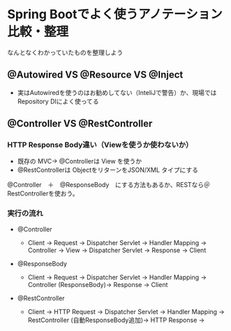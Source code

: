 # Spring Bootでよく使うアノテーション比較・整理

なんとなくわかっていたものを整理しよう

## @Autowired VS @Resource VS @Inject

* 実はAutowiredを使うのはお勧めしてない（InteliJで警告）か、現場では　Repository DIによく使ってる

<!--
@Autowired VS @Resource VS @Inject
앞서 확인했던 내용을 하나의 표로 정리하면 다음과 같습니다.

 @Inject과 @Autowired는 서로 대체가 가능한데 무슨 차이점이 있을까요??

먼저 @Inject은 Java에서 지원하고 @Autowired는 SpringFramwork에서 지원을 합니다.

두 애너테이션의  FQCN (fully Qualified Class Name)을 보면 바로 아실 겁니다.

@Inject : javax.inject.Inject 

@Autowired : org.springframework.beans.factory.annotation.Autowired

그래서 @Inject은 Spring에 종속적이지 않은 애너테이션이고, @Autowired는 Spring에서만 사용 가능합니다.

 

추가적으로 @Inject은 nullable 하게 만들 수가 없습니다. 무조건 빈을 주입받아야 하고 해당하는 빈이 없다면 에러가 발생합니다. (Spring 4.xxx , Java 8 이상 일 경우 Optional을 사용해서 할 순 있지만 애너테이션 자체에서 사용 가능한 속성은 없습니다.)

그러나 @Autowired은 @Autowired (required = false)와 같이 선언하면 참조 변수에 빈을 주입하지 못해도 에러가 발생하지 않고 null로 처리됩니다. 


 	@Autowired	@Resource	@Inject
의존성
주입순서	타입 -> 이름	이름 -> 타입	타입 -> 이름
빈 지정
방법	1. @Qualifier("빈 이름")
2. @Primary 사용	@Resource(name="빈 이름")	1. @Qualifier("빈 이름")
2. @Primary 사용
3. @Named(value="빈 이름")
Nullable	required=false 속성 사용	X	X
비고	SpringFramwork
안에서만 사용 가능	Java 9 이후로 삭제	특정 프레임워크에
종속적이지 않음
 

지금까지 각 애너테이션에 대해서 알아보았습니다.

개인적인 견해로는 @Resource는 사용하지 않는 것이 좋을 것 같습니다.

저는 @Autowired를 선호하는데 Spring으로 프로젝트를 진행하다가 중간에 프레임워크를 바꾸는 경우는 거의 없을 것 같고, Java언어로 웹 개발하는데 Spring을 안 쓰는 경우도 좀 드물 것 같네요.

그리고 사실 처음부터 @Autowired를 써왔어서 이게 제일 편하기도 합니다.~

@Autowired와 @Inject은 각자의 주관에 따라 사용을 하시면 될 것 같습니다.

-->


## @Controller VS @RestController



### HTTP Response Body違い（Viewを使うか使わないか）

* 既存の MVC→ @Controllerは View を使うか
* @RestControllerは ObjectをリターンをJSON/XML タイプにする

@Controller　＋　@ResponseBody　にする方法もあるか、RESTなら＠RestControllerを使おう。


### 実行の流れ

* @Controller
  * Client -> Request -> Dispatcher Servlet -> Handler Mapping -> Controller -> View -> Dispatcher Servlet -> Response -> Client 

* @ResponseBody
  * Client -> Request -> Dispatcher Servlet -> Handler Mapping -> Controller (ResponseBody)-> Response -> Client 

* @RestController
  * Client -> HTTP Request -> Dispatcher Servlet -> Handler Mapping -> RestController (自動ResponseBody追加)-> HTTP Response -> 
